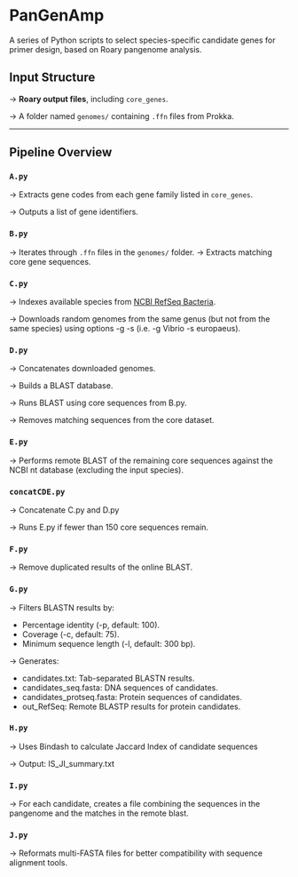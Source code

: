 # PanGenAmp
A series of Python scripts to select species-specific candidate genes for primer design, based on Roary pangenome analysis.  

## Input Structure

-> **Roary output files**, including `core_genes`.

-> A folder named `genomes/` containing `.ffn` files from Prokka.

---

## Pipeline Overview

### `A.py`
-> Extracts gene codes from each gene family listed in `core_genes`.

-> Outputs a list of gene identifiers.

### `B.py`
-> Iterates through `.ffn` files in the `genomes/` folder.
-> Extracts matching core gene sequences.

### `C.py`
-> Indexes available species from [NCBI RefSeq Bacteria](https://ftp.ncbi.nlm.nih.gov/genomes/refseq/bacteria/).

-> Downloads random genomes from the same genus (but not from the same species) using options -g <Genus> -s <Species> (i.e. -g Vibrio -s europaeus).
  
### `D.py`
-> Concatenates downloaded genomes.

-> Builds a BLAST database.

-> Runs BLAST using core sequences from B.py.

-> Removes matching sequences from the core dataset.

### `E.py`
-> Performs remote BLAST of the remaining core sequences against the NCBI nt database (excluding the input species).

### `concatCDE.py`
-> Concatenate C.py and D.py

-> Runs E.py if fewer than 150 core sequences remain.

### `F.py`
-> Remove duplicated results of the online BLAST.

### `G.py`
-> Filters BLASTN results by:
- Percentage identity (-p, default: 100).
- Coverage (-c, default: 75).
- Minimum sequence length (-l, default: 300 bp).

-> Generates:
- candidates.txt: Tab-separated BLASTN results.
- candidates_seq.fasta: DNA sequences of candidates.
- candidates_protseq.fasta: Protein sequences of candidates.
- out_RefSeq: Remote BLASTP results for protein candidates.

### `H.py`
-> Uses Bindash to calculate Jaccard Index of candidate sequences

-> Output: IS_JI_summary.txt

### `I.py`
-> For each candidate, creates a file combining the sequences in the pangenome and the matches in the remote blast.

### `J.py`
-> Reformats multi-FASTA files for better compatibility with sequence alignment tools.
